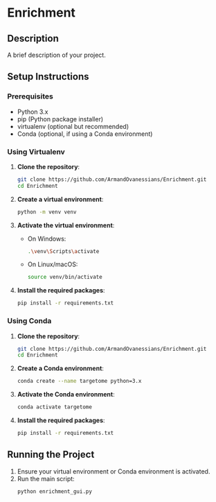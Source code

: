 # Enrichment

## Description
A brief description of your project.

## Setup Instructions

### Prerequisites
- Python 3.x
- pip (Python package installer)
- virtualenv (optional but recommended)
- Conda (optional, if using a Conda environment)

### Using Virtualenv

1. **Clone the repository**:
    ```bash
    git clone https://github.com/ArmandOvanessians/Enrichment.git
    cd Enrichment
    ```

2. **Create a virtual environment**:
    ```bash
    python -m venv venv
    ```

3. **Activate the virtual environment**:
    - On Windows:
      ```bash
      .\venv\Scripts\activate
      ```
    - On Linux/macOS:
      ```bash
      source venv/bin/activate
      ```

4. **Install the required packages**:
    ```bash
    pip install -r requirements.txt
    ```

### Using Conda

1. **Clone the repository**:
    ```bash
    git clone https://github.com/ArmandOvanessians/Enrichment.git
    cd Enrichment
    ```

2. **Create a Conda environment**:
    ```bash
    conda create --name targetome python=3.x
    ```

3. **Activate the Conda environment**:
    ```bash
    conda activate targetome
    ```

4. **Install the required packages**:
    ```bash
    pip install -r requirements.txt
    ```

## Running the Project

1. Ensure your virtual environment or Conda environment is activated.
2. Run the main script:
    ```bash
    python enrichment_gui.py
